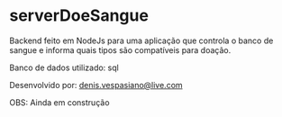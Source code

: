 # serverDoeSangue

Backend feito em NodeJs para uma aplicação que controla o banco de sangue e informa quais tipos são compatíveis para doação.

Banco de dados utilizado: sql


Desenvolvido por: denis.vespasiano@live.com

OBS: Ainda em construção
